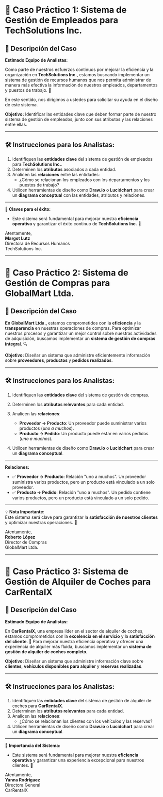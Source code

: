 # 🚀 Caso Práctico 1: Sistema de Gestión de Empleados para TechSolutions Inc.

## 📄 Descripción del Caso
**Estimado Equipo de Analistas:**

Como parte de nuestros esfuerzos continuos por mejorar la eficiencia y la organización en **TechSolutions Inc.**, estamos buscando implementar un sistema de gestión de recursos humanos que nos permita administrar de manera más efectiva la información de nuestros empleados, departamentos y puestos de trabajo. 🙌

En este sentido, nos dirigimos a ustedes para solicitar su ayuda en el diseño de este sistema.  

**Objetivo:**
Identificar las entidades clave que deben formar parte de nuestro sistema de gestión de empleados, junto con sus atributos y las relaciones entre ellas.

---

## 🛠️ **Instrucciones para los Analistas:**
1. Identifiquen las **entidades clave** del sistema de gestión de empleados para **TechSolutions Inc.**.
2. Determinen los **atributos** asociados a cada entidad. 
3. Analicen las **relaciones** entre las entidades:
   - ¿Cómo se relacionan los empleados con los departamentos y los puestos de trabajo?
4. Utilicen herramientas de diseño como **Draw.io** o **Lucidchart** para crear un **diagrama conceptual** con las entidades, atributos y relaciones.

---

**🔑 Claves para el éxito:**
- Este sistema será fundamental para mejorar nuestra **eficiencia operativa** y garantizar el éxito continuo de **TechSolutions Inc.** 🌟

Atentamente,  
**Margot Lutz**  
Directora de Recursos Humanos  
TechSolutions Inc.

---

# 🛒 Caso Práctico 2: Sistema de Gestión de Compras para GlobalMart Ltda.

## 📄 Descripción del Caso
**En GlobalMart Ltda.**, estamos comprometidos con la **eficiencia** y la **transparencia** en nuestras operaciones de compras. Para optimizar nuestros procesos y garantizar un mejor control sobre nuestras actividades de adquisición, buscamos implementar un **sistema de gestión de compras integral**. 🔍

**Objetivo:**
Diseñar un sistema que administre eficientemente información sobre **proveedores**, **productos** y **pedidos realizados**.

---

## 🛠️ **Instrucciones para los Analistas:**
1. Identifiquen las **entidades clave** del sistema de gestión de compras.
2. Determinen los **atributos relevantes** para cada entidad.
3. Analicen las **relaciones**:
   - **Proveedor → Producto**: Un proveedor puede suministrar varios productos (*uno a muchos*).  
   - **Producto → Pedido**: Un producto puede estar en varios pedidos (*uno a muchos*).  

4. Utilicen herramientas de diseño como **Draw.io** o **Lucidchart** para crear un **diagrama conceptual**.

---

**Relaciones:**
- ✅ **Proveedor → Producto**: Relación "uno a muchos". Un proveedor suministra varios productos, pero un producto está vinculado a un solo proveedor.
- ✅ **Producto → Pedido**: Relación "uno a muchos". Un pedido contiene varios productos, pero un producto está vinculado a un solo pedido.

---

💡 **Nota Importante:**  
Este sistema será clave para garantizar la **satisfacción de nuestros clientes** y optimizar nuestras operaciones. 🎯

Atentamente,  
**Roberto López**  
Director de Compras  
GlobalMart Ltda.

---

# 🚗 Caso Práctico 3: Sistema de Gestión de Alquiler de Coches para CarRentalX

## 📄 Descripción del Caso
**Estimado Equipo de Analistas:**

En **CarRentalX**, una empresa líder en el sector de alquiler de coches, estamos comprometidos con la **excelencia en el servicio** y la **satisfacción del cliente**. 🙏 Para mejorar nuestra eficiencia operativa y ofrecer una experiencia de alquiler más fluida, buscamos implementar un **sistema de gestión de alquiler de coches completo**.

**Objetivo:**
Diseñar un sistema que administre información clave sobre **clientes**, **vehículos disponibles para alquiler** y **reservas realizadas**.

---

## 🛠️ **Instrucciones para los Analistas:**
1. Identifiquen las **entidades clave** del sistema de gestión de alquiler de coches para **CarRentalX**.
2. Determinen los **atributos relevantes** para cada entidad.
3. Analicen las **relaciones**:
   - ¿Cómo se relacionan los clientes con los vehículos y las reservas?
4. Utilicen herramientas de diseño como **Draw.io** o **Lucidchart** para crear un **diagrama conceptual**.

---

**🎯 Importancia del Sistema:**
- Este sistema será fundamental para mejorar nuestra **eficiencia operativa** y garantizar una experiencia excepcional para nuestros clientes. 🌟

Atentamente,  
**Yanna Rodríguez**  
Directora General  
CarRentalX
